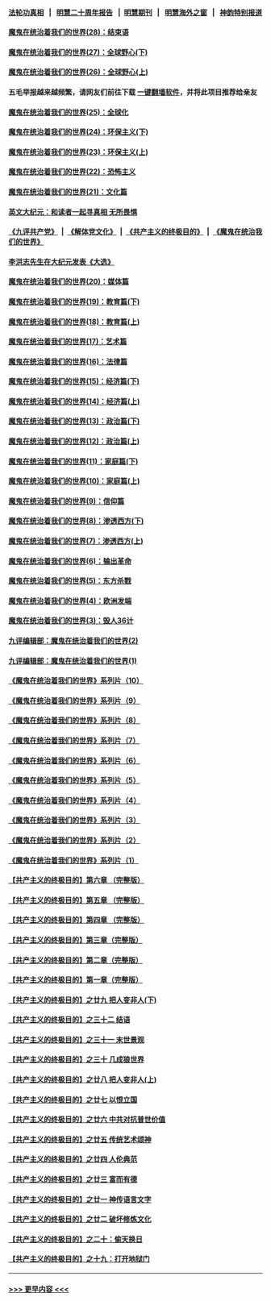 #### [法轮功真相](https://github.com/gfw-breaker/truth/blob/master/README.md?t=0) &nbsp;&nbsp;|&nbsp;&nbsp; [明慧二十周年报告](https://github.com/gfw-breaker/mh-reports/blob/master/README.md?t=0) &nbsp;&nbsp;|&nbsp;&nbsp;[明慧期刊](https://github.com/gfw-breaker/mh-qikan) &nbsp;&nbsp;|&nbsp;&nbsp; [明慧海外之窗](https://github.com/gfw-breaker/mh-news/blob/master/README.md?t=0) &nbsp;&nbsp;|&nbsp;&nbsp; [神韵特别报道](https://github.com/gfw-breaker/mh-news/blob/master/shenyun.md?t=0)
#### [魔鬼在统治着我们的世界(28)：结束语](../pages/nsc422/n10936246.md?t=06301952) 
#### [魔鬼在统治着我们的世界(27)：全球野心(下)](../pages/nsc422/n10928319.md?t=06301952) 
#### [魔鬼在统治着我们的世界(26)：全球野心(上)](../pages/nsc422/n10900318.md?t=06301952) 
#### 五毛举报越来越频繁，请网友们前往下载 [一键翻墙软件](https://github.com/gfw-breaker/ssr-accounts)，并将此项目推荐给亲友
#### [魔鬼在统治着我们的世界(25)：全球化](../pages/nsc422/n10788205.md?t=06301952) 
#### [魔鬼在统治着我们的世界(24)：环保主义(下)](../pages/nsc422/n10695307.md?t=06301952) 
#### [魔鬼在统治着我们的世界(23)：环保主义(上)](../pages/nsc422/n10688613.md?t=06301952) 
#### [魔鬼在统治着我们的世界(22)：恐怖主义](../pages/nsc422/n10614727.md?t=06301952) 
#### [魔鬼在统治着我们的世界(21)：文化篇](../pages/nsc422/n10597706.md?t=06301952) 
#### [英文大纪元：和读者一起寻真相 无所畏惧](../pages/nsc422/n12542027.md?t=06301952) 
#### [《九评共产党》](https://github.com/begood0513/9ping.md/blob/master/README.md) &nbsp;|&nbsp; [《解体党文化》](../../../../jtdwh.md/blob/master/README.md)  &nbsp;|&nbsp; [《共产主义的终极目的》](../../../../gczydzjmd.md/blob/master/README.md) &nbsp;|&nbsp; [《魔鬼在统治我们的世界》](../../../../mgztzwmdsj.md/blob/master/README.md) 
#### [李洪志先生在大纪元发表《大选》](../pages/nsc422/n12534746.md?t=06301952) 
#### [魔鬼在统治着我们的世界(20)：媒体篇](../pages/nsc422/n10586579.md?t=06301952) 
#### [魔鬼在统治着我们的世界(19)：教育篇(下)](../pages/nsc422/n10564808.md?t=06301952) 
#### [魔鬼在统治着我们的世界(18)：教育篇(上)](../pages/nsc422/n10526970.md?t=06301952) 
#### [魔鬼在统治着我们的世界(17)：艺术篇](../pages/nsc422/n10499093.md?t=06301952) 
#### [魔鬼在统治着我们的世界(16)：法律篇](../pages/nsc422/n10485969.md?t=06301952) 
#### [魔鬼在统治着我们的世界(15)：经济篇(下)](../pages/nsc422/n10469975.md?t=06301952) 
#### [魔鬼在统治着我们的世界(14)：经济篇(上)](../pages/nsc422/n10457370.md?t=06301952) 
#### [魔鬼在统治着我们的世界(13)：政治篇(下)](../pages/nsc422/n10448270.md?t=06301952) 
#### [魔鬼在统治着我们的世界(12)：政治篇(上)](../pages/nsc422/n10444576.md?t=06301952) 
#### [魔鬼在统治着我们的世界(11)：家庭篇(下)](../pages/nsc422/n10440961.md?t=06301952) 
#### [魔鬼在统治着我们的世界(10)：家庭篇(上)](../pages/nsc422/n10435448.md?t=06301952) 
#### [魔鬼在统治着我们的世界(9)：信仰篇](../pages/nsc422/n10432159.md?t=06301952) 
#### [魔鬼在统治着我们的世界(8)：渗透西方(下)](../pages/nsc422/n10429603.md?t=06301952) 
#### [魔鬼在统治着我们的世界(7)：渗透西方(上)](../pages/nsc422/n10426013.md?t=06301952) 
#### [魔鬼在统治着我们的世界(6)：输出革命](../pages/nsc422/n10421536.md?t=06301952) 
#### [魔鬼在统治着我们的世界(5)：东方杀戮](../pages/nsc422/n10417707.md?t=06301952) 
#### [魔鬼在统治着我们的世界(4)：欧洲发端](../pages/nsc422/n10414890.md?t=06301952) 
#### [魔鬼在统治着我们的世界(3)：毁人36计](../pages/nsc422/n10411583.md?t=06301952) 
#### [九评编辑部：魔鬼在统治着我们的世界(2)](../pages/nsc422/n10410036.md?t=06301952) 
#### [九评编辑部：魔鬼在统治着我们的世界(1)](../pages/nsc422/n10406825.md?t=06301952) 
#### [《魔鬼在统治着我们的世界》系列片（10）](../pages/nsc422/n12292670.md?t=06301952) 
#### [《魔鬼在统治着我们的世界》系列片（9）](../pages/nsc422/n12290859.md?t=06301952) 
#### [《魔鬼在统治着我们的世界》系列片（8）](../pages/nsc422/n12287445.md?t=06301952) 
#### [《魔鬼在统治着我们的世界》系列片（7）](../pages/nsc422/n12283425.md?t=06301952) 
#### [《魔鬼在统治着我们的世界》系列片（6）](../pages/nsc422/n12282314.md?t=06301952) 
#### [《魔鬼在统治着我们的世界》系列片（5）](../pages/nsc422/n12281419.md?t=06301952) 
#### [《魔鬼在统治着我们的世界》系列片（4）](../pages/nsc422/n12274024.md?t=06301952) 
#### [《魔鬼在统治着我们的世界》系列片（3）](../pages/nsc422/n12271322.md?t=06301952) 
#### [《魔鬼在统治着我们的世界》系列片（2）](../pages/nsc422/n12269049.md?t=06301952) 
#### [《魔鬼在统治着我们的世界》系列片（1）](../pages/nsc422/n12267575.md?t=06301952) 
#### [【共产主义的终极目的】第六章 （完整版）](../pages/nsc422/n11428913.md?t=06301952) 
#### [【共产主义的终极目的】第五章 （完整版）](../pages/nsc422/n11428912.md?t=06301952) 
#### [【共产主义的终极目的】第四章 （完整版）](../pages/nsc422/n11428907.md?t=06301952) 
#### [【共产主义的终极目的】第三章（完整版）](../pages/nsc422/n11428848.md?t=06301952) 
#### [【共产主义的终极目的】第二章（完整版）](../pages/nsc422/n11428831.md?t=06301952) 
#### [【共产主义的终极目的】第一章（完整版）](../pages/nsc422/n11417651.md?t=06301952) 
#### [【共产主义的终极目的】之廿九 把人变非人(下)](../pages/nsc422/n11344140.md?t=06301952) 
#### [【共产主义的终极目的】之三十二 结语](../pages/nsc422/n11360535.md?t=06301952) 
#### [【共产主义的终极目的】之三十一 末世景观](../pages/nsc422/n11351129.md?t=06301952) 
#### [【共产主义的终极目的】之三十 几成狼世界](../pages/nsc422/n11348280.md?t=06301952) 
#### [【共产主义的终极目的】之廿八 把人变非人(上)](../pages/nsc422/n11340492.md?t=06301952) 
#### [【共产主义的终极目的】之廿七 以恨立国](../pages/nsc422/n11336944.md?t=06301952) 
#### [【共产主义的终极目的】之廿六 中共对抗普世价值](../pages/nsc422/n11324785.md?t=06301952) 
#### [【共产主义的终极目的】之廿五 传统艺术颂神](../pages/nsc422/n11296396.md?t=06301952) 
#### [【共产主义的终极目的】之廿四 人伦典范](../pages/nsc422/n11296397.md?t=06301952) 
#### [【共产主义的终极目的】之廿三 富而有德](../pages/nsc422/n11283598.md?t=06301952) 
#### [【共产主义的终极目的】之廿一 神传语言文字](../pages/nsc422/n11263265.md?t=06301952) 
#### [【共产主义的终极目的】之廿二 破坏修炼文化](../pages/nsc422/n11245728.md?t=06301952) 
#### [【共产主义的终极目的】之二十：偷天换日](../pages/nsc422/n11238846.md?t=06301952) 
#### [【共产主义的终极目的】之十九：打开地狱门](../pages/nsc422/n11206376.md?t=06301952) 

----
#### [ >>> 更早内容 <<< ](../indexes/nsc422-earlier.md)
